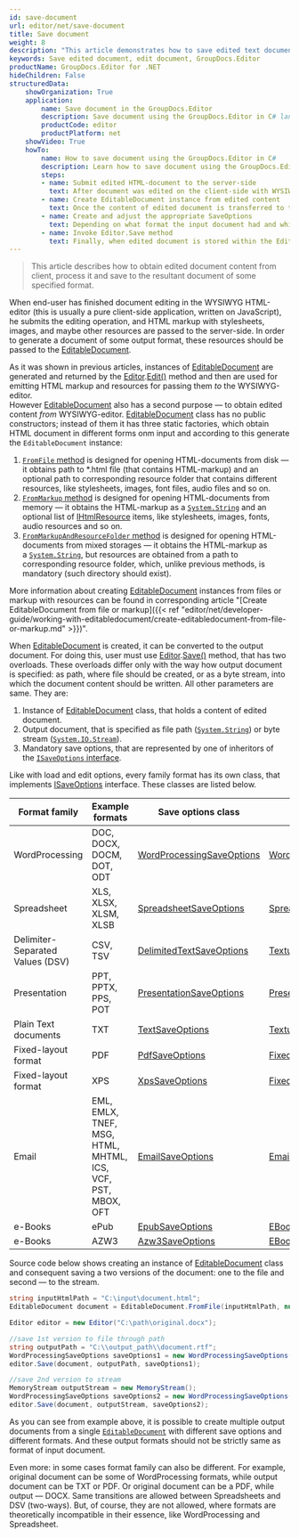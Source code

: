```yaml
---
id: save-document
url: editor/net/save-document
title: Save document
weight: 8
description: "This article demonstrates how to save edited text documents, spreadsheets and presentations with GroupDocs.Editor for .NET API."
keywords: Save edited document, edit document, GroupDocs.Editor
productName: GroupDocs.Editor for .NET
hideChildren: False
structuredData:
    showOrganization: True
    application:    
        name: Save document in the GroupDocs.Editor
        description: Save document using the GroupDocs.Editor in C# language
        productCode: editor
        productPlatform: net 
    showVideo: True
    howTo:
        name: How to save document using the GroupDocs.Editor in C#
        description: Learn how to save document using the GroupDocs.Editor in C# step by step
        steps:
        - name: Submit edited HTML-document to the server-side
          text: After document was edited on the client-side with WYSIWYG HTML-editor, its edited HTML-markup and resources must be submitted to the server-side, because the GroupDocs.Editor is a server-based middleware.
        - name: Create EditableDocument instance from edited content
          text: Once the content of edited document is transferred to the server-side, you should create an instance of EditableDocument class from this content by using the most appropriate static method from this type.
        - name: Create and adjust the appropriate SaveOptions
          text: Depending on what format the input document had and which output format you want to obtain, you need to create an appropriate inheritor of the ISaveOptions interface and and adjust it by selecting the desired format, protection, and other options.
        - name: Invoke Editor.Save method
          text: Finally, when edited document is stored within the EditableDocument instance and SaveOptions are prepared, you should invoke the desired overload of the Editor.Save method (first one saves the document to the file, while second — to the byte stream).
---
```

> This article describes how to obtain edited document content from client, process it and save to the resultant document of some specified format.

When end-user has finished document editing in the WYSIWYG HTML-editor (this is usually a pure client-side application, written on JavaScript), he submits the editing operation, and HTML markup with stylesheets, images, and maybe other resources are passed to the server-side. In order to generate a document of some output format, these resources should be passed to the [EditableDocument](https://apireference.groupdocs.com/net/editor/groupdocs.editor/editabledocument).

As it was shown in previous articles, instances of [EditableDocument](https://apireference.groupdocs.com/net/editor/groupdocs.editor/editabledocument) are generated and returned by the [Editor](https://apireference.groupdocs.com/net/editor/groupdocs.editor/editor).[Edit()](https://apireference.groupdocs.com/net/editor/groupdocs.editor/editor/methods/edit) method and then are used for emitting HTML markup and resources for passing them *to* the WYSIWYG-editor.  
However [EditableDocument](https://apireference.groupdocs.com/net/editor/groupdocs.editor/editabledocument) also has a second purpose — to obtain edited content *from* WYSIWYG-editor. [EditableDocument](https://apireference.groupdocs.com/net/editor/groupdocs.editor/editabledocument) class has no public constructors; instead of them it has three static factories, which obtain HTML document in different forms onm input and according to this generate the `EditableDocument` instance:

1. [`FromFile` method](https://apireference.groupdocs.com/net/editor/groupdocs.editor/editabledocument/methods/fromfile) is designed for opening HTML-documents from disk — it obtains path to \*.html file (that contains HTML-markup) and an optional path to corresponding resource folder that contains different resources, like stylesheets, images, font files, audio files and so on.
2. [`FromMarkup` method](https://apireference.groupdocs.com/net/editor/groupdocs.editor/editabledocument/methods/frommarkup) is designed for opening HTML-documents from memory — it obtains the HTML-markup as a [`System.String`](https://docs.microsoft.com/en-us/dotnet/api/system.string?view=net-6.0) and an optional list of [IHtmlResource](https://apireference.groupdocs.com/net/editor/groupdocs.editor.htmlcss.resources/ihtmlresource) items, like stylesheets, images, fonts, audio resources and so on.
3. [`FromMarkupAndResourceFolder` method](https://apireference.groupdocs.com/editor/net/groupdocs.editor/editabledocument/methods/frommarkupandresourcefolder) is designed for opening HTML-documents from mixed storages — it obtains the HTML-markup as a [`System.String`](https://docs.microsoft.com/en-us/dotnet/api/system.string?view=net-6.0), but resources are obtained from a path to corresponding resource folder, which, unlike previous methods, is mandatory (such directory should exist).

More information about creating [EditableDocument](https://apireference.groupdocs.com/net/editor/groupdocs.editor/editabledocument) instances from files or markup with resources can be found in corresponding article "[Create EditableDocument from file or markup]({{< ref "editor/net/developer-guide/working-with-editabledocument/create-editabledocument-from-file-or-markup.md" >}})".

When [EditableDocument](https://apireference.groupdocs.com/net/editor/groupdocs.editor/editabledocument) is created, it can be converted to the output document. For doing this, user must use [Editor](https://apireference.groupdocs.com/net/editor/groupdocs.editor/editor).[Save()](https://apireference.groupdocs.com/net/editor/groupdocs.editor/editor/methods/save) method, that has two overloads. These overloads differ only with the way how output document is specified: as path, where file should be created, or as a byte stream, into which the document content should be written. All other parameters are same. They are:

1. Instance of [EditableDocument](https://apireference.groupdocs.com/net/editor/groupdocs.editor/editabledocument) class, that holds a content of edited document.
2. Output document, that is specified as file path ([`System.String`](https://docs.microsoft.com/en-us/dotnet/api/system.string?view=net-6.0)) or byte stream ([`System.IO.Stream`](https://docs.microsoft.com/en-us/dotnet/api/system.io.stream?view=net-6.0)).
3. Mandatory save options, that are represented by one of inheritors of the [`ISaveOptions` interface](https://apireference.groupdocs.com/net/editor/groupdocs.editor.options/isaveoptions).

Like with load and edit options, every family format has its own class, that implements [ISaveOptions](https://apireference.groupdocs.com/net/editor/groupdocs.editor.options/isaveoptions) interface. These classes are listed below.

| Format family | Example formats | Save options class | Format class |
| --- | --- | --- | --- |
| WordProcessing | DOC, DOCX, DOCM, DOT, ODT | [WordProcessingSaveOptions](https://apireference.groupdocs.com/net/editor/groupdocs.editor.options/wordprocessingsaveoptions) | [WordProcessingFormats](https://apireference.groupdocs.com/net/editor/groupdocs.editor.formats/wordprocessingformats) |
| Spreadsheet | XLS, XLSX, XLSM, XLSB | [SpreadsheetSaveOptions](https://apireference.groupdocs.com/net/editor/groupdocs.editor.options/spreadsheetsaveoptions) | [SpreadsheetFormat](https://apireference.groupdocs.com/net/editor/groupdocs.editor.formats/spreadsheetformats) |
| Delimiter-Separated Values (DSV) | CSV, TSV | [DelimitedTextSaveOptions](https://apireference.groupdocs.com/net/editor/groupdocs.editor.options/delimitedtextsaveoptions) | [TextualFormats](https://apireference.groupdocs.com/net/editor/groupdocs.editor.formats/textualformats) |
| Presentation | PPT, PPTX, PPS, POT | [PresentationSaveOptions](https://apireference.groupdocs.com/net/editor/groupdocs.editor.options/presentationsaveoptions) | [PresentationFormats](https://apireference.groupdocs.com/net/editor/groupdocs.editor.formats/presentationformats) |
| Plain Text documents | TXT | [TextSaveOptions](https://apireference.groupdocs.com/net/editor/groupdocs.editor.options/textsaveoptions) | [TextualFormats](https://apireference.groupdocs.com/net/editor/groupdocs.editor.formats/textualformats) |
| Fixed-layout format | PDF | [PdfSaveOptions](https://apireference.groupdocs.com/net/editor/groupdocs.editor.options/pdfsaveoptions) | [FixedLayoutFormats](https://apireference.groupdocs.com/editor/net/groupdocs.editor.formats/fixedlayoutformats) |
| Fixed-layout format | XPS | [XpsSaveOptions](https://apireference.groupdocs.com/editor/net/groupdocs.editor.options/xpssaveoptions) | [FixedLayoutFormats](https://apireference.groupdocs.com/editor/net/groupdocs.editor.formats/fixedlayoutformats) |
| Email | EML, EMLX, TNEF, MSG, HTML, MHTML, ICS, VCF, PST, MBOX, OFT | [EmailSaveOptions](https://apireference.groupdocs.com/editor/net/groupdocs.editor.options/emailsaveoptions) | [EmailFormats](https://apireference.groupdocs.com/editor/net/groupdocs.editor.formats/emailformats) |
| e-Books | ePub | [EpubSaveOptions](https://apireference.groupdocs.com/editor/net/groupdocs.editor.options/epubsaveoptions) | [EBookFormats](https://apireference.groupdocs.com/editor/net/groupdocs.editor.formats/ebookformats) |
| e-Books | AZW3 | [Azw3SaveOptions](https://apireference.groupdocs.com/editor/net/groupdocs.editor.options/azw3saveoptions) | [EBookFormats](https://apireference.groupdocs.com/editor/net/groupdocs.editor.formats/ebookformats) |

Source code below shows creating an instance of [EditableDocument](https://apireference.groupdocs.com/net/editor/groupdocs.editor/editabledocument) class and consequent saving a two versions of the document: one to the file and second — to the stream.

```csharp
string inputHtmlPath = "C:\input\document.html";
EditableDocument document = EditableDocument.FromFile(inputHtmlPath, null);

Editor editor = new Editor("C:\path\original.docx");

//save 1st version to file through path
string outputPath = "C:\\output_path\\document.rtf";
WordProcessingSaveOptions saveOptions1 = new WordProcessingSaveOptions(WordProcessingFormats.Rtf);
editor.Save(document, outputPath, saveOptions1);

//save 2nd version to stream
MemoryStream outputStream = new MemoryStream();
WordProcessingSaveOptions saveOptions2 = new WordProcessingSaveOptions(WordProcessingFormats.Docm);
editor.Save(document, outputStream, saveOptions2);
```

As you can see from example above, it is possible to create multiple output documents from a single [`EditableDocument`](https://apireference.groupdocs.com/net/editor/groupdocs.editor/editabledocument) with different save options and different formats. And these output formats should not be strictly same as format of input document.

Even more: in some cases format family can also be different. For example, original document can be some of WordProcessing formats, while output document can be TXT or PDF. Or original document can be a PDF, while output — DOCX. Same transitions are allowed between Spreadsheets and DSV (two-ways). But, of course, they are not allowed, where formats are theoretically incompatible in their essence, like WordProcessing and Spreadsheet.
